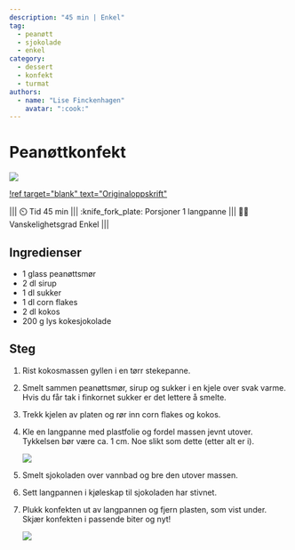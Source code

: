 ```yaml
---
description: "45 min | Enkel"
tag:
  - peanøtt
  - sjokolade
  - enkel
category:
  - dessert
  - konfekt
  - turmat
authors:
  - name: "Lise Finckenhagen"
    avatar: ":cook:"
---
```


# Peanøttkonfekt

![](/static/peanottkonfekt/peanottkonfekt.webp)

[!ref target="blank" text="Originaloppskrift"](https://www.nrk.no/mat/1.7017330)

<!-- dprint-ignore-start -->
||| :timer_clock: Tid
45 min
||| :knife_fork_plate: Porsjoner
1 langpanne
||| :cook: Vanskelighetsgrad
Enkel
|||
<!-- dprint-ignore-end -->

## Ingredienser

- 1 glass peanøttsmør
- 2 dl sirup
- 1 dl sukker
- 1 dl corn flakes
- 2 dl kokos
- 200 g lys kokesjokolade

## Steg

1. Rist kokosmassen gyllen i en tørr stekepanne.
2. Smelt sammen peanøttsmør, sirup og sukker i en kjele over svak varme. Hvis du får tak
   i finkornet sukker er det lettere å smelte.
3. Trekk kjelen av platen og rør inn corn flakes og kokos.
4. Kle en langpanne med plastfolie og fordel massen jevnt utover. Tykkelsen bør være ca.
   1 cm. Noe slikt som dette (etter alt er i).

   ![](/static/peanottkonfekt/peanottkonfekt-plast.webp)

5. Smelt sjokoladen over vannbad og bre den utover massen.
6. Sett langpannen i kjøleskap til sjokoladen har stivnet.
7. Plukk konfekten ut av langpannen og fjern plasten, som vist under. Skjær konfekten i
   passende biter og nyt!

   ![](/static/peanottkonfekt/peanottkonfekt-oppned.webp)

<script type="application/ld+json">
{
  "@context": "https://schema.org/",
  "@type": "Recipe",
  "name": "Peanøttkonfekt",
  "image": "/static/peanottkonfekt/peanottkonfekt.webp",
  "url": "https://www.nrk.no/mat/1.7017330",
  "author": {
    "@type": "Person",
    "name": "Lise Finckenhagen"
  },
  "datePublished": "2024-05-30",
  "description": "45 min | Middels",
  "prepTime": "PT45M",
  "cookTime": "PT0M",
  "totalTime": "PT45M",
  "recipeYield": "1 langpanne",
  "recipeCategory": "Konfekt",
  "recipeCuisine": "",
  "keywords": "bakst, konfekt, turmat",
  "recipeIngredient": [
    "1 glass peanøttsmør",
    "2 dl sirup",
    "1 dl sukker",
    "1 dl corn flakes",
    "2 dl kokos",
    "200 g lys kokesjokolade"
  ],
  "recipeInstructions": [
    {
      "@type": "HowToStep",
      "text": "Rist kokosmassen gyllen i en tørr stekepanne."
    },
    {
      "@type": "HowToStep",
      "text": "Smelt sammen peanøttsmør, sirup og sukker i en kjele over svak varme. Hvis du får tak i finkornet sukker er det lettere å smelte."
    },
    {
      "@type": "HowToStep",
      "text": "Trekk kjelen av platen og rør inn corn flakes og kokos."
    },
    {
      "@type": "HowToStep",
      "text": "Kle en langpanne med plastfolie og fordel massen jevnt utover. Tykkelsen bør være ca. 1 cm. Noe slikt som dette (etter alt er i)."
    },
    {
      "@type": "HowToStep",
      "text": "Smelt sjokoladen over vannbad og bre den utover massen."
    },
    {
      "@type": "HowToStep",
      "text": "Sett langpannen i kjøleskap til sjokoladen har stivnet."
    },
    {
      "@type": "HowToStep",
      "text": "Plukk konfekten ut av langpannen og fjern plasten, som vist under. Skjær konfekten i passende biter og nyt!"
    }
  ]
}
</script>

